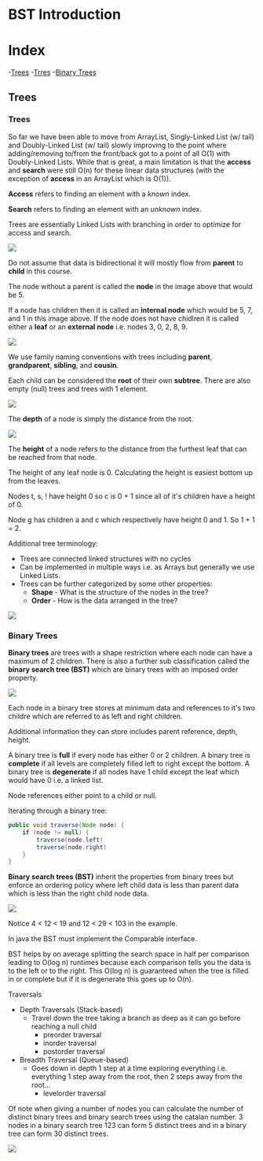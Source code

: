 # BST Introduction

# Index
-[Trees](#trees)
    -[Trres](#trees-1)
    -[Binary Trees](#binary-trees)

## Trees

### Trees

So far we have been able to move from ArrayList, Singly-Linked List (w/ tail) and Doubly-Linked List (w/ tail) slowly improving to the point where adding/removing to/from the front/back got to a point of all O(1) with Doubly-Linked Lists. While that is great, a main limitation is that the **access** and **search** were still O(n) for these linear data structures (with the exception of **access** in an ArrayList which is O(1)).

**Access** refers to finding an element with a *known* index. 

**Search** refers to finding an element with an *unknown* index.

Trees are essentially Linked Lists with branching in order to optimize for access and search.

![](/Binary%20Trees,%20Heaps,%20Skiplists%20and%20HashMaps/4_bst_introduction/images/TreeTerminology.png)

Do not assume that data is bidirectional it will mostly flow from **parent** to **child** in this course.

The node without a parent is called the **node** in the image above that would be 5.

If a node has children then it is called an **internal node** which would be 5, 7, and 1 in this image above. If the node does not have chidlren it is called either a **leaf** or an **external node** i.e. nodes 3, 0, 2, 8, 9.

![](/Binary%20Trees,%20Heaps,%20Skiplists%20and%20HashMaps/4_bst_introduction/images/TreeTerminology2.png)

We use family naming conventions with trees including **parent**, **grandparent**, **sibling**, and **cousin**.

Each child can be considered the **root** of their own **subtree**. There are also empty (null) trees and trees with 1 element.

![](/Binary%20Trees,%20Heaps,%20Skiplists%20and%20HashMaps/4_bst_introduction/images/TreeTerminologyDepth.png)

The **depth** of a node is simply the distance from the root.

![](/Binary%20Trees,%20Heaps,%20Skiplists%20and%20HashMaps/4_bst_introduction/images/TreeTerminologyHeight.png)

The **height** of a node refers to the distance from the furthest leaf that can be reached from that node. 

The height of any leaf node is 0. Calculating the height is easiest bottom up from the leaves.

Nodes t, s, ! have height 0 so c is 0 + 1 since all of it's children have a height of 0.

Node g has children a and c which respectively have height 0 and 1. So 1 + 1 = 2.

Additional tree terminology:
- Trees are connected linked structures with no cycles
- Can be implemented in multiple ways i.e. as Arrays but generally we use Linked Lists.
- Trees can be further categorized by some other properties:
    - **Shape** - What is the structure of the nodes in the tree?
    - **Order** - How is the data arranged in the tree? 

![](/Binary%20Trees,%20Heaps,%20Skiplists%20and%20HashMaps/4_bst_introduction/images/TreeClassification.png)

### Binary Trees

**Binary trees** are trees with a shape restriction where each node can have a maximum of 2 children. There is also a further sub classification called the **binary search tree (BST)** which are binary trees with an imposed order property.

![](/Binary%20Trees,%20Heaps,%20Skiplists%20and%20HashMaps/4_bst_introduction/images/BinaryTreeDefinition.png)

Each node in a binary tree stores at minimum data and references to it's two childre which are referred to as left and right children.

Additional information they can store includes parent reference, depth, height.

A binary tree is **full** if every node has either 0 or 2 children. A binary tree is **complete** if all levels are completely filled left to right except the bottom. A binary tree is **degenerate** if all nodes have 1 child except the leaf which would have 0 i.e. a linked list.

Node references either point to a child or null. 


Iterating through a binary tree:
```java
public void traverse(Node node) {
    if (node != null) {
        traverse(node.left)
        traverse(node.right)
    }
}
```

**Binary search trees (BST)** inherit the properties from binary trees but enforce an ordering policy where left child data is less than parent data which is less than the right child node data. 

![](/Binary%20Trees,%20Heaps,%20Skiplists%20and%20HashMaps/4_bst_introduction/images/BinarySearchTreeDefinition.png)

Notice 4 < 12 < 19 and 12 < 29 < 103 in the example.

In java the BST must implement the Comparable interface.

BST helps by on average splitting the search space in half per comparison leading to O(log n) runtimes because each comparison tells you the data is to the left or to the right. This O(log n) is guaranteed when the tree is filled in or complete but if it is degenerate this goes up to O(n).

Traversals
- Depth Traversals (Stack-based)
    - Travel down the tree taking a branch as deep as it can go before reaching a null child
        - preorder traversal
        - inorder traversal
        - postorder traversal
- Breadth Traversal (Queue-based)
    - Goes down in depth 1 step at a time exploring everything i.e. everything 1 step away from the root, then 2 steps away from the root...
        - levelorder traversal

Of note when giving a number of nodes you can calculate the number of distinct binary trees and binary search trees using the catalan number. 3 nodes in a binary search tree 123 can form 5 distinct trees and in a binary tree can form 30 distinct trees.

![](/Binary%20Trees,%20Heaps,%20Skiplists%20and%20HashMaps/4_bst_introduction/images/BinarySearchTreeRoots.png)